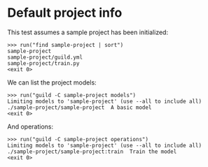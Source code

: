 # Default project info

This test assumes a sample project has been initialized:

    >>> run("find sample-project | sort")
    sample-project
    sample-project/guild.yml
    sample-project/train.py
    <exit 0>

We can list the project models:

    >>> run("guild -C sample-project models")
    Limiting models to 'sample-project' (use --all to include all)
    ./sample-project/sample-project  A basic model
    <exit 0>

And operations:

    >>> run("guild -C sample-project operations")
    Limiting models to 'sample-project' (use --all to include all)
    ./sample-project/sample-project:train  Train the model
    <exit 0>
